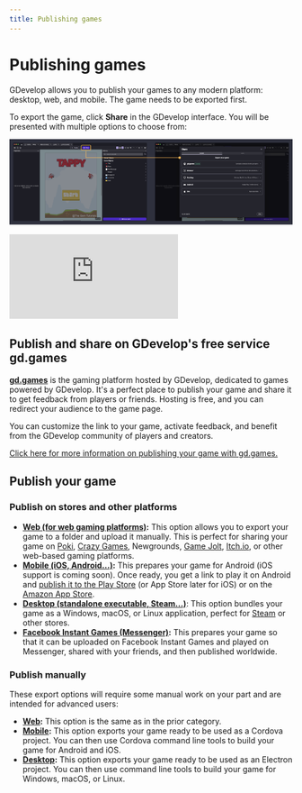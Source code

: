 ```yaml
---
title: Publishing games
---
```

# Publishing games

GDevelop allows you to publish your games to any modern platform: desktop, web, and mobile. The game needs to be exported first.

To export the game, click **Share** in the GDevelop interface. You will be presented with multiple options to choose from:

![Share game](Export.png)

<div class="video-container">
  <iframe src="https://www.youtube.com/embed/p97ah8i-aY4" frameborder="0" allowfullscreen></iframe>
</div>

## Publish and share on GDevelop's free service gd.games

**[gd.games](https://gd.games)** is the gaming platform hosted by GDevelop, dedicated to games powered by GDevelop.
It's a perfect place to publish your game and share it to get feedback from players or friends. Hosting is free, and you can redirect your audience to the game page.

You can customize the link to your game, activate feedback, and benefit from the GDevelop community of players and creators.

[Click here for more information on publishing your game with gd.games.](/gdevelop5/publishing/web)

## Publish your game

### Publish on stores and other platforms

  * **[Web (for web gaming platforms)](/gdevelop5/publishing/html5_game_in_a_local_folder):** This option allows you to export your game to a folder and upload it manually. This is perfect for sharing your game on [Poki](./poki), [Crazy Games](./crazy-games), Newgrounds, [Game Jolt](/gdevelop5/publishing/publishing-to-gamejolt-store), [Itch.io](/gdevelop5/publishing/publishing-to-itch-io), or other web-based gaming platforms.
  * **[Mobile (iOS, Android...)](/gdevelop5/publishing/android_and_ios):** This prepares your game for Android (iOS support is coming soon). Once ready, you get a link to play it on Android and [publish it to the Play Store](/gdevelop5/publishing/android_and_ios/play-store) (or App Store later for iOS) or on the [Amazon App Store](/gdevelop5/publishing/publishing-to-amazon-app-store).
  * **[Desktop (standalone executable, Steam...)](/gdevelop5/publishing/windows-macos-linux)**: This option bundles your game as a Windows, macOS, or Linux application, perfect for [Steam](/gdevelop5/publishing/publish-to-steam) or other stores.
 * **[Facebook Instant Games (Messenger)](/gdevelop5/publishing/publishing-to-facebook-instant-games):** This prepares your game so that it can be uploaded on Facebook Instant Games and played on Messenger, shared with your friends, and then published worldwide.

### Publish manually

These export options will require some manual work on your part and are intended for advanced users:

 * **[Web](/gdevelop5/publishing/html5_game_in_a_local_folder):** This option is the same as in the prior category.
 * **[Mobile](/gdevelop5/publishing/android_and_ios_with_cordova):** This option exports your game ready to be used as a Cordova project. You can then use Cordova command line tools to build your game for Android and iOS.
 * **[Desktop](/gdevelop5/publishing/windows-macos-linux-with-electron):** This option exports your game ready to be used as an Electron project. You can then use command line tools to build your game for Windows, macOS, or Linux.
